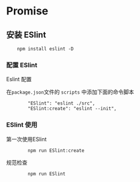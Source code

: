 # Promise

## 安装 ESlint  


```
    npm install eslint -D
```

### 配置 ESlint  
  
  Eslint 配置

  在`package.json`文件的 `scripts` 中添加下面的命令脚本
  
```
        "ESlint": "eslint ./src",
        "ESlint:create": "eslint --init",
```

### ESlint 使用
  
  第一次使用ESlint

```
        npm run ESlint:create
```

  规范检查
  
```
        npm run ESlint
```